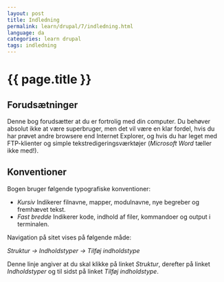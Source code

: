 ```yaml
---
layout: post
title: Indledning
permalink: learn/drupal/7/indledning.html
language: da
categories: learn drupal
tags: indledning
---
```


# {{ page.title }}

## Forudsætninger

Denne bog forudsætter at du er fortrolig med din computer. Du behøver absolut ikke at være superbruger, men det vil være en klar fordel, hvis du har prøvet andre browsere end Internet Explorer, og hvis du har leget med FTP-klienter og simple tekstredigeringsværktøjer (*Microsoft Word* tæller ikke med!).

## Konventioner

Bogen bruger følgende typografiske konventioner:

* *Kursiv* Indikerer filnavne, mapper, modulnavne, nye begreber og fremhævet tekst.
* *Fast bredde* Indikerer kode, indhold af filer, kommandoer og output i terminalen.

Navigation på sitet vises på følgende måde:

*Struktur → Indholdstyper → Tilføj indholdstype*

Denne linje angiver at du skal klikke på linket *Struktur*, derefter på linket *Indholdstyper* og til sidst på linket *Tilføj indholdstype*.
